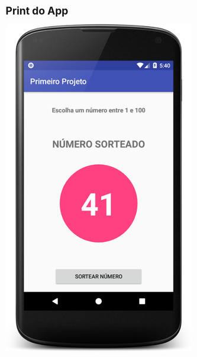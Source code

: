 # Print  do App

![Sorteio de um número entre 1 - 100](https://github.com/SergioDiniz/estudo_dev_android_27/blob/master/App_1_sorteio/print_app.png?raw=true)